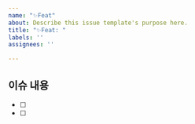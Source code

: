 ```yaml
---
name: "✨Feat"
about: Describe this issue template's purpose here.
title: "✨Feat: "
labels: ''
assignees: ''

---
```


## 이슈 내용
- [ ] 
- [ ]

